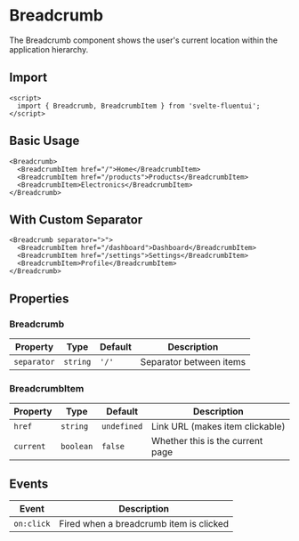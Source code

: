 # Breadcrumb

The Breadcrumb component shows the user's current location within the application hierarchy.

## Import

```svelte
<script>
  import { Breadcrumb, BreadcrumbItem } from 'svelte-fluentui';
</script>
```

## Basic Usage

```svelte
<Breadcrumb>
  <BreadcrumbItem href="/">Home</BreadcrumbItem>
  <BreadcrumbItem href="/products">Products</BreadcrumbItem>
  <BreadcrumbItem>Electronics</BreadcrumbItem>
</Breadcrumb>
```

## With Custom Separator

```svelte
<Breadcrumb separator=">">
  <BreadcrumbItem href="/dashboard">Dashboard</BreadcrumbItem>
  <BreadcrumbItem href="/settings">Settings</BreadcrumbItem>
  <BreadcrumbItem>Profile</BreadcrumbItem>
</Breadcrumb>
```

## Properties

### Breadcrumb

| Property | Type | Default | Description |
|----------|------|---------|-------------|
| `separator` | `string` | `'/'` | Separator between items |

### BreadcrumbItem

| Property | Type | Default | Description |
|----------|------|---------|-------------|
| `href` | `string` | `undefined` | Link URL (makes item clickable) |
| `current` | `boolean` | `false` | Whether this is the current page |

## Events

| Event | Description |
|-------|-------------|
| `on:click` | Fired when a breadcrumb item is clicked |